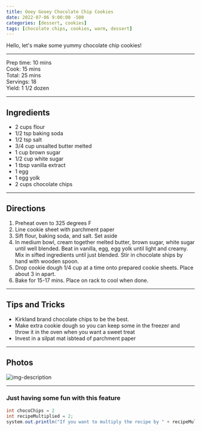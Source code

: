 ```yaml
---
title: Ooey Gooey Chocolate Chip Cookies
date: 2022-07-06 9:00:00 -500
categories: [dessert, cookies]
tags: [chocolate chips, cookies, warm, dessert]
---
```


Hello, let's make some yummy chocolate chip cookies!


***

Prep time: 10 mins <br />
Cook: 15 mins <br />
Total: 25 mins <br />
Servings: 18 <br />
Yield: 1 1/2 dozen <br />

***


## Ingredients
* 2 cups flour
* 1/2 tsp baking soda
* 1/2 tsp salt
* 3/4 cup unsalted butter melted
* 1 cup brown sugar
* 1/2 cup white sugar
* 1 tbsp vanilla extract
* 1 egg 
* 1 egg yolk
* 2 cups chocolate chips

***

## Directions
1. Preheat oven to 325 degrees F
2. Line cookie sheet with parchment paper
3. Sift flour, baking soda, and salt. Set aside
4. In medium bowl, cream together melted butter, brown sugar, white sugar until well blended. Beat in vanilla, egg, egg yolk until light and creamy.
Mix in sifted ingredients until just blended. Stir in chocolate ships by hand with wooden spoon.
5. Drop cookie dough 1/4 cup at a time onto prepared cookie sheets. Place about 3 in apart.
4. Bake for 15-17 mins. Place on rack to cool when done.

***

## Tips and Tricks
* Kirkland brand chocolate chips to be the best.
* Make extra cookie dough so you can keep some in the freezer and throw it in the oven when you want a sweet treat
* Invest in a silpat mat isbtead of parchment paper
***

## Photos
![img-description](https://deliciouslysprinkled.com/wp-content/uploads/2019/11/homemade-chocolate-chip-cookies-recipe.jpg)



***

### Just having some fun with this feature
```java
int chocoChips = 2
int recipeMultiplied = 2;
system.out.println("If you want to multiply the recipe by " + recipeMultipled + " you will need " + chocoChips * recipleMultiplied + "cups of chocolate chips total");
```

